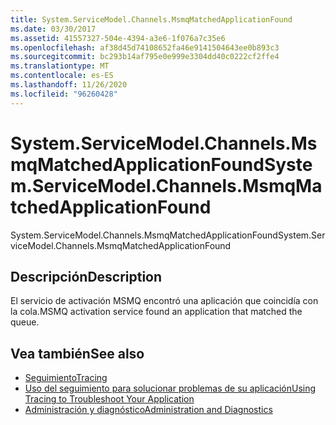 ```yaml
---
title: System.ServiceModel.Channels.MsmqMatchedApplicationFound
ms.date: 03/30/2017
ms.assetid: 41557327-504e-4394-a3e6-1f076a7c35e6
ms.openlocfilehash: af38d45d74108652fa46e9141504643ee0b893c3
ms.sourcegitcommit: bc293b14af795e0e999e3304dd40c0222cf2ffe4
ms.translationtype: MT
ms.contentlocale: es-ES
ms.lasthandoff: 11/26/2020
ms.locfileid: "96260428"
---
```

# <a name="systemservicemodelchannelsmsmqmatchedapplicationfound"></a><span data-ttu-id="22744-102">System.ServiceModel.Channels.MsmqMatchedApplicationFound</span><span class="sxs-lookup"><span data-stu-id="22744-102">System.ServiceModel.Channels.MsmqMatchedApplicationFound</span></span>

<span data-ttu-id="22744-103">System.ServiceModel.Channels.MsmqMatchedApplicationFound</span><span class="sxs-lookup"><span data-stu-id="22744-103">System.ServiceModel.Channels.MsmqMatchedApplicationFound</span></span>  
  
## <a name="description"></a><span data-ttu-id="22744-104">Descripción</span><span class="sxs-lookup"><span data-stu-id="22744-104">Description</span></span>  

 <span data-ttu-id="22744-105">El servicio de activación MSMQ encontró una aplicación que coincidía con la cola.</span><span class="sxs-lookup"><span data-stu-id="22744-105">MSMQ activation service found an application that matched the queue.</span></span>  
  
## <a name="see-also"></a><span data-ttu-id="22744-106">Vea también</span><span class="sxs-lookup"><span data-stu-id="22744-106">See also</span></span>

- [<span data-ttu-id="22744-107">Seguimiento</span><span class="sxs-lookup"><span data-stu-id="22744-107">Tracing</span></span>](index.md)
- [<span data-ttu-id="22744-108">Uso del seguimiento para solucionar problemas de su aplicación</span><span class="sxs-lookup"><span data-stu-id="22744-108">Using Tracing to Troubleshoot Your Application</span></span>](using-tracing-to-troubleshoot-your-application.md)
- [<span data-ttu-id="22744-109">Administración y diagnóstico</span><span class="sxs-lookup"><span data-stu-id="22744-109">Administration and Diagnostics</span></span>](../index.md)

